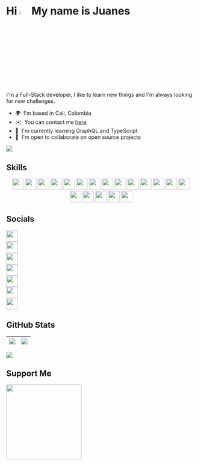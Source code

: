 <!-- # Hi 👋 My name is Juanes -->

# Hi <img src="https://media.giphy.com/media/hvRJCLFzcasrR4ia7z/giphy.gif" width="5%" /> My name is Juanes

I'm a Full-Stack developer, I like to learn new things and I'm always looking for new challenges.

-   🌍  I'm based in Cali, Colombia <!-- -   🖥️  See my [Portafolio](http://juanescacha.github.io) -->
-   ✉️  You can contact me [here](mailto:juanescacha@hotmail.com) <!-- -   🚀  I'm currently working on [aplicacion-name](http://myapp.com) -->
-   🧠  I'm currently learning GraphQL and TypeScript
-   🤝  I'm open to collaborate on open source projects

<a href="https://spotify-github-profile.vercel.app/api/view?uid=31mxi5kts24htqt7aiwrfqthcf3i&redirect=true">
<picture>
<source srcset="https://spotify-github-profile.vercel.app/api/view?uid=31mxi5kts24htqt7aiwrfqthcf3i&cover_image=false&theme=default&show_offline=false&background_color=121212&bar_color=53b14f&bar_color_cover=false" media="(prefers-color-scheme: light)">
<img src="https://spotify-github-profile.vercel.app/api/view?uid=31mxi5kts24htqt7aiwrfqthcf3i&cover_image=true&theme=novatorem&bar_color=ffffff&bar_color_cover=false&show_offline=false">
</picture>
</a>

## Skills

<p align="center">
<img src="https://img.shields.io/badge/Go-282C34?logo=go&logoColor=00ADD8" height="30" />
<img src="https://img.shields.io/badge/Python-282C34?logo=python&logoColor=3773A5" height="30" />
<img src="https://img.shields.io/badge/HTML5-282C34?logo=html5&logoColor=F16525" height="30" />
<img src="https://img.shields.io/badge/CSS3-282C34?logo=css3&logoColor=1DA1F2" height="30" />
<img src="https://img.shields.io/badge/JavaScript-282C34?logo=javascript&logoColor=F7DF1E" height="30" />
<img src="https://img.shields.io/badge/TypeScript-282C34?logo=typescript&logoColor=007acc" height="30" /> 
<img src="https://img.shields.io/badge/React-282C34?logo=react&logoColor=61DAFB" height="30" /> 
<img src="https://img.shields.io/badge/Redux-282C34?logo=redux&logoColor=764ABC" height="30" />
<img src="https://img.shields.io/badge/Node.js-282C34?logo=node.js&logoColor=83cd29" height="30" />
<img src="https://img.shields.io/badge/Express-282C34?logo=express&logoColor=FFFFFF" height="30" />
<img src="https://img.shields.io/badge/MongoDB-282C34?logo=mongodb&logoColor=50AA41" height="30" />
<img src="https://img.shields.io/badge/PostgreSQL-282C34?logo=postgresql&logoColor=4169E1" height="30" />
<img src="https://img.shields.io/badge/Django-282C34?logo=Django&logoColor=44B78B" height="30" />
<img src="https://img.shields.io/badge/GraphQL-282C34?logo=graphql&logoColor=E10098" height="30" />
<img src="https://img.shields.io/badge/Tailwind%20CSS-282C34?logo=tailwind-css&logoColor=38bdf8" height="30" />
<!-- 
<img src="https://img.shields.io/badge/Flask-282C34?logo=flask" height="30" />
<img src="https://img.shields.io/badge/FastAPI-282C34?logo=fastapi&logoColor=009688" height="30" />
<img src="https://img.shields.io/badge/MySQL-282C34?logo=mysql&logoColor=4479A1" height="30" />
<img src="https://img.shields.io/badge/Netlify-282C34?logo=netlify&logoColor=00C7B7" height="30" />
<img src="https://img.shields.io/badge/Bootstrap-282C34?logo=bootstrap&logoColor=7952B3" height="30" />
<img src="https://img.shields.io/badge/JQuery-282C34?logo=jquery&logoColor=0769AD" height="30" />
<img src="https://img.shields.io/badge/Material%20Design-282C34?logo=material%20design&logoColor=757575" height="30" />
<img src="https://img.shields.io/badge/Material%20UI-282C34?logo=mui&logoColor=007FFF" height="30" />
<img src="https://img.shields.io/badge/Vue.js-282C34?logo=vue.js&logoColor=4FC08D" height="30" />
<img src="https://img.shields.io/badge/Angular-282C34?logo=angular&logoColor=DD0031" height="30" />
<img src="https://img.shields.io/badge/PHP-282C34?logo=php&logoColor=777BB4" height="30" />
<img src="https://img.shields.io/badge/Spring-282C34?logo=spring&logoColor=6DB33F" height="30" />
<img src="https://img.shields.io/badge/Ruby-282C34?logo=ruby&logoColor=CC342D" height="30" />
<img src="https://img.shields.io/badge/Docker-282C34?logo=Docker&logoColor=2496ED" height="30" />
<img src="https://img.shields.io/badge/Kubernetes-282C34?logo=Kubernetes&logoColor=326CE5" height="30" />
<img src="https://img.shields.io/badge/Azure-282C34?logo=Microsoft%20Azure&logoColor=0078D4" height="30" />
<img src="https://img.shields.io/badge/Next.js-282C34?logo=next.js&logoColor=FFFFFF" height="30" />
<img src="https://img.shields.io/badge/Vite-282C34?logo=vite&logoColor=646CFF" height="30" />
<img src="https://img.shields.io/badge/Amazon%20AWS-282C34?logo=amazon%20aws" height="30" />
<img src="https://img.shields.io/badge/Vercel-282C34?logo=vercel" height="30" />
<img src="https://img.shields.io/badge/Render-282C34?logo=render&logoColor=46E3B7" height="30" />
<img src="https://img.shields.io/badge/git-282C34?logo=git&logoColor=F05032" height="30" />
<img src="https://img.shields.io/badge/VS%20Code-282C34?logo=visual-studio-code&logoColor=007ACC" height="30" />
-->
<img src="https://img.shields.io/badge/Photoshop-282C34?logo=Adobe%20Photoshop&logoColor=31A8FF" height="30" />
<img src="https://img.shields.io/badge/Illustrator-282C34?logo=Adobe%20Illustrator&logoColor=FF9A00" height="30" />
<img src="https://img.shields.io/badge/After%20Effects-282C34?logo=Adobe%20After%20Effects&logoColor=9999FF" height="30" />
<img src="https://img.shields.io/badge/Premiere%20Pro-282C34?logo=Adobe%20Premiere%20Pro&logoColor=9999FF" height="30" />
</p>

## Socials

<p align="center">
<a href="https://www.linkedin.com/in/juanescacha" ><div>
<img src="https://img.shields.io/badge/LinkedIn-0A66C2?logo=linkedin&logoColor=FFF" height="30" />
</div></a>
<a href="https://twitter.com/juanescacha" ><div>
<img src="https://img.shields.io/badge/Twitter-1DA1F2?logo=twitter&logoColor=FFF" height="30" />
</div></a>
<a href="https://www.twitch.tv/juanescacha_" ><div>
<img src="https://img.shields.io/badge/Twitch-9146FF?logo=twitch&logoColor=FFF" height="30" />
</div></a>
<a href="https://discord.com/users/736992692277608459" ><div>
<img src="https://img.shields.io/badge/Discord-7289DA?logo=Discord&logoColor=FFF" height="30" />
</div></a>
<a href="https://www.instagram.com/juanescacha_" ><div>
<img src="https://img.shields.io/badge/Instagram-E4405F?logo=Instagram&logoColor=FFF" height="30" />
</div></a>
<a href="https://www.youtube.com/juanescacha" ><div>
<img src="https://img.shields.io/badge/Youtube-FF0000?logo=Youtube&logoColor=FFF" height="30" />
</div></a>
<a href="https://www.github.com/juanescacha" ><div>
<img src="https://img.shields.io/badge/Github-000?logo=Github&logoColor=FFF" height="30" />
</div></a>
</p>

## GitHub Stats

| <img src="https://readmestats.999857.xyz/api?username=juanescacha&show_icons=true&count_private=true&hide_border=true&theme=dark" /> | <img src="https://readmestats.999857.xyz/api/top-langs/?username=juanescacha&langs_count=6&hide_border=true&layout=compact&theme=dark" /> |
| ------------------------------------------------------------------------------------------------------------------------------------ | ----------------------------------------------------------------------------------------------------------------------------------------- |

<img src="https://komarev.com/ghpvc/?username=juanescacha">

## Support Me

<a href="https://www.buymeacoffee.com/Juanescacha">
<img src="https://cdn.buymeacoffee.com/buttons/v2/default-yellow.png" width="200" />
</a>
